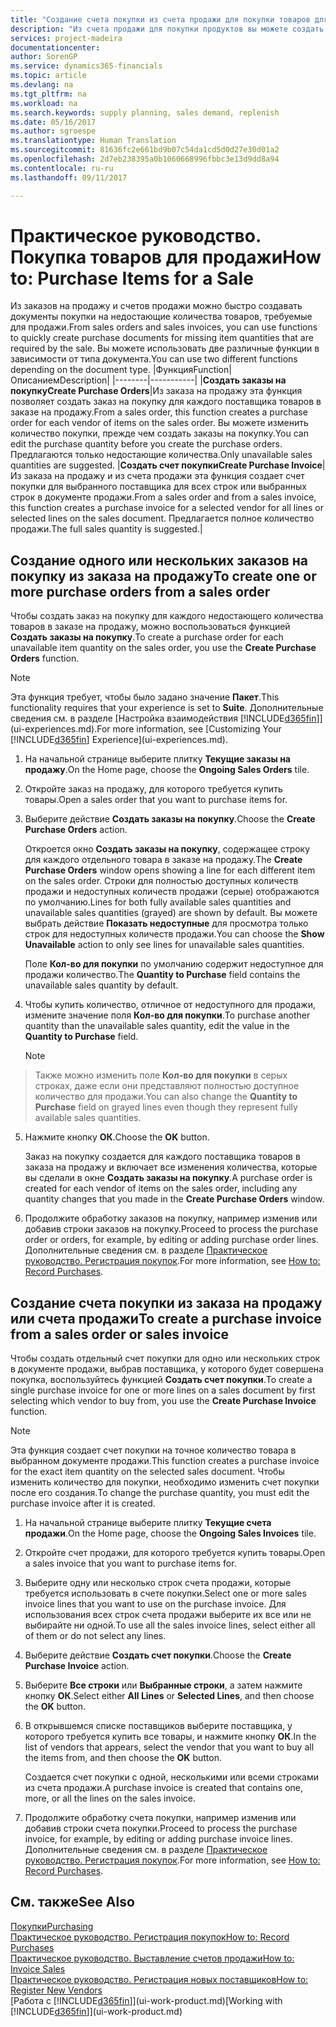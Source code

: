 ```yaml
---
title: "Создание счета покупки из счета продажи для покупки товаров для продажи | Документы Майкрософт"
description: "Из счета продажи для покупки продуктов вы можете создать счет покупки для поставщика."
services: project-madeira
documentationcenter: 
author: SorenGP
ms.service: dynamics365-financials
ms.topic: article
ms.devlang: na
ms.tgt_pltfrm: na
ms.workload: na
ms.search.keywords: supply planning, sales demand, replenish
ms.date: 05/16/2017
ms.author: sgroespe
ms.translationtype: Human Translation
ms.sourcegitcommit: 81636fc2e661bd9b07c54da1cd5d0d27e30d01a2
ms.openlocfilehash: 2d7eb238395a0b1060668996fbbc3e13d9dd8a94
ms.contentlocale: ru-ru
ms.lasthandoff: 09/11/2017

---
```

# <a name="how-to-purchase-items-for-a-sale"></a><span data-ttu-id="6b0a4-103">Практическое руководство. Покупка товаров для продажи</span><span class="sxs-lookup"><span data-stu-id="6b0a4-103">How to: Purchase Items for a Sale</span></span>
<span data-ttu-id="6b0a4-104">Из заказов на продажу и счетов продажи можно быстро создавать документы покупки на недостающие количества товаров, требуемые для продажи.</span><span class="sxs-lookup"><span data-stu-id="6b0a4-104">From sales orders and sales invoices, you can use functions to quickly create purchase documents for missing item quantities that are required by the sale.</span></span> <span data-ttu-id="6b0a4-105">Вы можете использовать две различные функции в зависимости от типа документа.</span><span class="sxs-lookup"><span data-stu-id="6b0a4-105">You can use two different functions depending on the document type.</span></span>
|<span data-ttu-id="6b0a4-106">Функция</span><span class="sxs-lookup"><span data-stu-id="6b0a4-106">Function</span></span>|<span data-ttu-id="6b0a4-107">Описанием</span><span class="sxs-lookup"><span data-stu-id="6b0a4-107">Description</span></span>|
|--------|-----------|
|<span data-ttu-id="6b0a4-108">**Создать заказы на покупку**</span><span class="sxs-lookup"><span data-stu-id="6b0a4-108">**Create Purchase Orders**</span></span>|<span data-ttu-id="6b0a4-109">Из заказа на продажу эта функция позволяет создать заказ на покупку для каждого поставщика товаров в заказе на продажу.</span><span class="sxs-lookup"><span data-stu-id="6b0a4-109">From a sales order, this function creates a purchase order for each vendor of items on the sales order.</span></span> <span data-ttu-id="6b0a4-110">Вы можете изменить количество покупки, прежде чем создать заказы на покупку.</span><span class="sxs-lookup"><span data-stu-id="6b0a4-110">You can edit the purchase quantity before you create the purchase orders.</span></span> <span data-ttu-id="6b0a4-111">Предлагаются только недостающие количества.</span><span class="sxs-lookup"><span data-stu-id="6b0a4-111">Only unavailable sales quantities are suggested.</span></span>
|<span data-ttu-id="6b0a4-112">**Создать счет покупки**</span><span class="sxs-lookup"><span data-stu-id="6b0a4-112">**Create Purchase Invoice**</span></span>|<span data-ttu-id="6b0a4-113">Из заказа на продажу и из счета продажи эта функция создает счет покупки для выбранного поставщика для всех строк или выбранных строк в документе продажи.</span><span class="sxs-lookup"><span data-stu-id="6b0a4-113">From a sales order and from a sales invoice, this function creates a purchase invoice for a selected vendor for all lines or selected lines on the sales document.</span></span> <span data-ttu-id="6b0a4-114">Предлагается полное количество продажи.</span><span class="sxs-lookup"><span data-stu-id="6b0a4-114">The full sales quantity is suggested.</span></span>|

## <a name="to-create-one-or-more-purchase-orders-from-a-sales-order"></a><span data-ttu-id="6b0a4-115">Создание одного или нескольких заказов на покупку из заказа на продажу</span><span class="sxs-lookup"><span data-stu-id="6b0a4-115">To create one or more purchase orders from a sales order</span></span>
<span data-ttu-id="6b0a4-116">Чтобы создать заказ на покупку для каждого недостающего количества товаров в заказе на продажу, можно воспользоваться функцией **Создать заказы на покупку**.</span><span class="sxs-lookup"><span data-stu-id="6b0a4-116">To create a purchase order for each unavailable item quantity on the sales order, you use the **Create Purchase Orders** function.</span></span> 

> [!NOTE]  
>   <span data-ttu-id="6b0a4-117">Эта функция требует, чтобы было задано значение **Пакет**.</span><span class="sxs-lookup"><span data-stu-id="6b0a4-117">This functionality requires that your experience is set to **Suite**.</span></span> <span data-ttu-id="6b0a4-118">Дополнительные сведения см. в разделе [Настройка взаимодействия [!INCLUDE[d365fin](includes/d365fin_md.md)]](ui-experiences.md).</span><span class="sxs-lookup"><span data-stu-id="6b0a4-118">For more information, see [Customizing Your [!INCLUDE[d365fin](includes/d365fin_md.md)] Experience](ui-experiences.md).</span></span>

1. <span data-ttu-id="6b0a4-119">На начальной странице выберите плитку **Текущие заказы на продажу**.</span><span class="sxs-lookup"><span data-stu-id="6b0a4-119">On the Home page, choose the **Ongoing Sales Orders** tile.</span></span>
2. <span data-ttu-id="6b0a4-120">Откройте заказ на продажу, для которого требуется купить товары.</span><span class="sxs-lookup"><span data-stu-id="6b0a4-120">Open a sales order that you want to purchase items for.</span></span>
3. <span data-ttu-id="6b0a4-121">Выберите действие **Создать заказы на покупку**.</span><span class="sxs-lookup"><span data-stu-id="6b0a4-121">Choose the **Create Purchase Orders** action.</span></span>

    <span data-ttu-id="6b0a4-122">Откроется окно **Создать заказы на покупку**, содержащее строку для каждого отдельного товара в заказе на продажу.</span><span class="sxs-lookup"><span data-stu-id="6b0a4-122">The **Create Purchase Orders** window opens showing a line for each different item on the sales order.</span></span> <span data-ttu-id="6b0a4-123">Строки для полностью доступных количеств продажи и недоступных количеств продажи (серые) отображаются по умолчанию.</span><span class="sxs-lookup"><span data-stu-id="6b0a4-123">Lines for both fully available sales quantities and unavailable sales quantities (grayed) are shown by default.</span></span> <span data-ttu-id="6b0a4-124">Вы можете выбрать действие **Показать недоступные** для просмотра только строк для недоступных количеств продажи.</span><span class="sxs-lookup"><span data-stu-id="6b0a4-124">You can choose the **Show Unavailable** action to only see lines for unavailable sales quantities.</span></span>

    <span data-ttu-id="6b0a4-125">Поле **Кол-во для покупки** по умолчанию содержит недоступное для продажи количество.</span><span class="sxs-lookup"><span data-stu-id="6b0a4-125">The **Quantity to Purchase** field contains the unavailable sales quantity by default.</span></span>
4. <span data-ttu-id="6b0a4-126">Чтобы купить количество, отличное от недоступного для продажи, измените значение поля **Кол-во для покупки**.</span><span class="sxs-lookup"><span data-stu-id="6b0a4-126">To purchase another quantity than the unavailable sales quantity, edit the value in the **Quantity to Purchase** field.</span></span>

    > [!NOTE]  
>   <span data-ttu-id="6b0a4-127">Также можно изменить поле **Кол-во для покупки** в серых строках, даже если они представляют полностью доступное количество для продажи.</span><span class="sxs-lookup"><span data-stu-id="6b0a4-127">You can also change the **Quantity to Purchase** field on grayed lines even though they represent fully available sales quantities.</span></span>
5. <span data-ttu-id="6b0a4-128">Нажмите кнопку **ОК**.</span><span class="sxs-lookup"><span data-stu-id="6b0a4-128">Choose the **OK** button.</span></span> 
    
    <span data-ttu-id="6b0a4-129">Заказ на покупку создается для каждого поставщика товаров в заказа на продажу и включает все изменения количества, которые вы сделали в окне **Создать заказы на покупку**.</span><span class="sxs-lookup"><span data-stu-id="6b0a4-129">A purchase order is created for each vendor of items on the sales order, including any quantity changes that you made in the **Create Purchase Orders** window.</span></span>
7. <span data-ttu-id="6b0a4-130">Продолжите обработку заказов на покупку, например изменив или добавив строки заказов на покупку.</span><span class="sxs-lookup"><span data-stu-id="6b0a4-130">Proceed to process the purchase order or orders, for example, by editing or adding purchase order lines.</span></span> <span data-ttu-id="6b0a4-131">Дополнительные сведения см. в разделе [Практическое руководство. Регистрация покупок](purchasing-how-record-purchases.md).</span><span class="sxs-lookup"><span data-stu-id="6b0a4-131">For more information, see [How to: Record Purchases](purchasing-how-record-purchases.md).</span></span>


## <a name="to-create-a-purchase-invoice-from-a-sales-order-or-sales-invoice"></a><span data-ttu-id="6b0a4-132">Создание счета покупки из заказа на продажу или счета продажи</span><span class="sxs-lookup"><span data-stu-id="6b0a4-132">To create a purchase invoice from a sales order or sales invoice</span></span>
<span data-ttu-id="6b0a4-133">Чтобы создать отдельный счет покупки для одно или нескольких строк в документе продажи, выбрав поставщика, у которого будет совершена покупка, воспользуйтесь функцией **Создать счет покупки**.</span><span class="sxs-lookup"><span data-stu-id="6b0a4-133">To create a single purchase invoice for one or more lines on a sales document by first selecting which vendor to buy from, you use the **Create Purchase Invoice** function.</span></span> 

> [!NOTE]  
>   <span data-ttu-id="6b0a4-134">Эта функция создает счет покупки на точное количество товара в выбранном документе продажи.</span><span class="sxs-lookup"><span data-stu-id="6b0a4-134">This function creates a purchase invoice for the exact item quantity on the selected sales document.</span></span> <span data-ttu-id="6b0a4-135">Чтобы изменить количество для покупки, необходимо изменить счет покупки после его создания.</span><span class="sxs-lookup"><span data-stu-id="6b0a4-135">To change the purchase quantity, you must edit the purchase invoice after it is created.</span></span>  

1. <span data-ttu-id="6b0a4-136">На начальной странице выберите плитку **Текущие счета продажи**.</span><span class="sxs-lookup"><span data-stu-id="6b0a4-136">On the Home page, choose the **Ongoing Sales Invoices** tile.</span></span>
2. <span data-ttu-id="6b0a4-137">Откройте счет продажи, для которого требуется купить товары.</span><span class="sxs-lookup"><span data-stu-id="6b0a4-137">Open a sales invoice that you want to purchase items for.</span></span>
3. <span data-ttu-id="6b0a4-138">Выберите одну или несколько строк счета продажи, которые требуется использовать в счете покупки.</span><span class="sxs-lookup"><span data-stu-id="6b0a4-138">Select one or more sales invoice lines that you want to use on the purchase invoice.</span></span> <span data-ttu-id="6b0a4-139">Для использования всех строк счета продажи выберите их все или не выбирайте ни одной.</span><span class="sxs-lookup"><span data-stu-id="6b0a4-139">To use all the sales invoice lines, select either all of them or do not select any lines.</span></span>
4. <span data-ttu-id="6b0a4-140">Выберите действие **Создать счет покупки**.</span><span class="sxs-lookup"><span data-stu-id="6b0a4-140">Choose the **Create Purchase Invoice** action.</span></span>
5. <span data-ttu-id="6b0a4-141">Выберите **Все строки** или **Выбранные строки**, а затем нажмите кнопку **ОК**.</span><span class="sxs-lookup"><span data-stu-id="6b0a4-141">Select either **All Lines** or **Selected Lines**, and then choose the **OK** button.</span></span>  
6. <span data-ttu-id="6b0a4-142">В открывшемся списке поставщиков выберите поставщика, у которого требуется купить все товары, и нажмите кнопку **ОК**.</span><span class="sxs-lookup"><span data-stu-id="6b0a4-142">In the list of vendors that appears, select the vendor that you want to buy all the items from, and then choose the **OK** button.</span></span>

    <span data-ttu-id="6b0a4-143">Создается счет покупки с одной, несколькими или всеми строками из счета продажи.</span><span class="sxs-lookup"><span data-stu-id="6b0a4-143">A purchase invoice is created that contains one, more, or all the lines on the sales invoice.</span></span>
7. <span data-ttu-id="6b0a4-144">Продолжите обработку счета покупки, например изменив или добавив строки счета покупки.</span><span class="sxs-lookup"><span data-stu-id="6b0a4-144">Proceed to process the purchase invoice, for example, by editing or adding purchase invoice lines.</span></span> <span data-ttu-id="6b0a4-145">Дополнительные сведения см. в разделе [Практическое руководство. Регистрация покупок](purchasing-how-record-purchases.md).</span><span class="sxs-lookup"><span data-stu-id="6b0a4-145">For more information, see [How to: Record Purchases](purchasing-how-record-purchases.md).</span></span>

## <a name="see-also"></a><span data-ttu-id="6b0a4-146">См. также</span><span class="sxs-lookup"><span data-stu-id="6b0a4-146">See Also</span></span>
[<span data-ttu-id="6b0a4-147">Покупки</span><span class="sxs-lookup"><span data-stu-id="6b0a4-147">Purchasing</span></span>](purchasing-manage-purchasing.md)  
[<span data-ttu-id="6b0a4-148">Практическое руководство. Регистрация покупок</span><span class="sxs-lookup"><span data-stu-id="6b0a4-148">How to: Record Purchases</span></span>](purchasing-how-record-purchases.md)  
[<span data-ttu-id="6b0a4-149">Практическое руководство. Выставление счетов продажи</span><span class="sxs-lookup"><span data-stu-id="6b0a4-149">How to: Invoice Sales</span></span>](sales-how-invoice-sales.md)  
[<span data-ttu-id="6b0a4-150">Практическое руководство. Регистрация новых поставщиков</span><span class="sxs-lookup"><span data-stu-id="6b0a4-150">How to: Register New Vendors</span></span>](purchasing-how-register-new-vendors.md)  
<span data-ttu-id="6b0a4-151">[Работа с [!INCLUDE[d365fin](includes/d365fin_md.md)]](ui-work-product.md)</span><span class="sxs-lookup"><span data-stu-id="6b0a4-151">[Working with [!INCLUDE[d365fin](includes/d365fin_md.md)]](ui-work-product.md)</span></span>

